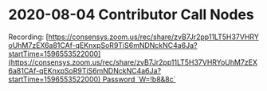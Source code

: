 # 2020-08-04 Contributor Call Nodes

  

Recording: [https://consensys.zoom.us/rec/share/zvB7Jr2pp11LT5H37VHRYoUhM7zEX6a81CAf-qEKnxpSoR9TiS6mNDNckNC4a6Ja?startTime=1596553522000](https://consensys.zoom.us/rec/share/zvB7Jr2pp11LT5H37VHRYoUhM7zEX6a81CAf-qEKnxpSoR9TiS6mNDNckNC4a6Ja?startTime=1596553522000) Password `W=!b8&8c`